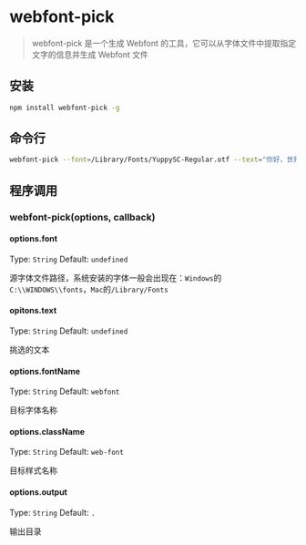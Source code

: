 # webfont-pick
> webfont-pick 是一个生成 Webfont 的工具，它可以从字体文件中提取指定文字的信息并生成 Webfont 文件

## 安装

```sh
npm install webfont-pick -g
```

## 命令行

```sh
webfont-pick --font=/Library/Fonts/YuppySC-Regular.otf --text="你好，世界！" -o ~/Desktop/webfont
```

## 程序调用

### webfont-pick(options, callback)

#### options.font
Type: `String` Default: `undefined`

源字体文件路径，系统安装的字体一般会出现在：`Windows`的`C:\\WINDOWS\\fonts`，`Mac`的`/Library/Fonts`

#### opitons.text
Type: `String` Default: `undefined`

挑选的文本

#### options.fontName
Type: `String` Default: `webfont`

目标字体名称

#### options.className
Type: `String` Default: `web-font`

目标样式名称

#### options.output
Type: `String` Default: `.`

输出目录

